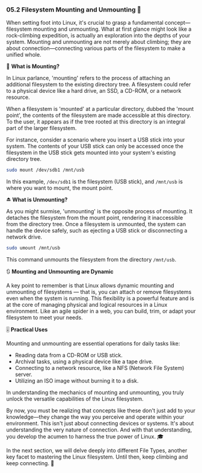 ### 05.2 Filesystem Mounting and Unmounting 🎣

When setting foot into Linux, it's crucial to grasp a fundamental concept—filesystem mounting and unmounting. What at first glance might look like a rock-climbing expedition, is actually an exploration into the depths of your system. Mounting and unmounting are not merely about climbing; they are about connection—connecting various parts of the filesystem to make a unified whole. 

🔗 **What is Mounting?**

In Linux parlance, 'mounting' refers to the process of attaching an additional filesystem to the existing directory tree. A filesystem could refer to a physical device like a hard drive, an SSD, a CD-ROM, or a network resource. 

When a filesystem is 'mounted' at a particular directory, dubbed the 'mount point', the contents of the filesystem are made accessible at this directory. To the user, it appears as if the tree rooted at this directory is an integral part of the larger filesystem.

For instance, consider a scenario where you insert a USB stick into your system. The contents of your USB stick can only be accessed once the filesystem in the USB stick gets mounted into your system's existing directory tree. 

```bash
sudo mount /dev/sdb1 /mnt/usb
```

In this example, `/dev/sdb1` is the filesystem (USB stick), and `/mnt/usb` is where you want to mount, the mount point.

⏏️ **What is Unmounting?** 

As you might surmise, 'unmounting' is the opposite process of mounting. It detaches the filesystem from the mount point, rendering it inaccessible from the directory tree. Once a filesystem is unmounted, the system can handle the device safely, such as ejecting a USB stick or disconnecting a network drive.

```bash
sudo umount /mnt/usb
```

This command unmounts the filesystem from the directory `/mnt/usb`.

🔃 **Mounting and Unmounting are Dynamic**

A key point to remember is that Linux allows dynamic mounting and unmounting of filesystems — that is, you can attach or remove filesystems even when the system is running. This flexibility is a powerful feature and is at the core of managing physical and logical resources in a Linux environment. Like an agile spider in a web, you can build, trim, or adapt your filesystem to meet your needs.

🎚️ **Practical Uses**

Mounting and unmounting are essential operations for daily tasks like:

- Reading data from a CD-ROM or USB stick.
- Archival tasks, using a physical device like a tape drive.
- Connecting to a network resource, like a NFS (Network File System) server.
- Utilizing an ISO image without burning it to a disk.

In understanding the mechanics of mounting and unmounting, you truly unlock the versatile capabilities of the Linux filesystem.

By now, you must be realizing that concepts like these don't just add to your knowledge—they change the way you perceive and operate within your environment. This isn't just about connecting devices or systems. It's about understanding the very nature of connection. And with that understanding, you develop the acumen to harness the true power of Linux. 🎓

In the next section, we will delve deeply into different File Types, another key facet to mastering the Linux filesystem. Until then, keep climbing and keep connecting. 🚀
